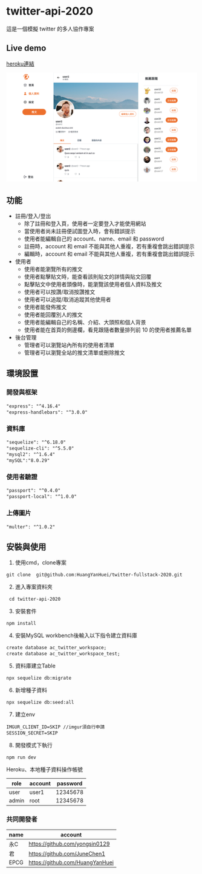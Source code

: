 # twitter-api-2020

這是一個模擬 twitter 的多人協作專案

## Live demo

[heroku連結](https://twitter-epcg.herokuapp.com/signin)

![demo](https://github.com/HuangYanHuei/twitter-fullstack-2020/blob/master/public/pic/twitter.png)

## 功能

- 註冊/登入/登出
  - 除了註冊和登入頁，使用者一定要登入才能使用網站
  - 當使用者尚未註冊便試圖登入時，會有錯誤提示
  - 使用者能編輯自己的 account、name、email 和 password
  - 註冊時，account 和 email 不能與其他人重複，若有重複會跳出錯誤提示
  - 編輯時，account 和 email 不能與其他人重複，若有重複會跳出錯誤提示
- 使用者
  - 使用者能瀏覽所有的推文
  - 使用者點擊貼文時，能查看該則貼文的詳情與貼文回覆
  - 點擊貼文中使用者頭像時，能瀏覽該使用者個人資料及推文
  - 使用者可以按讚/取消按讚推文
  - 使用者可以追蹤/取消追蹤其他使用者
  - 使用者能發佈推文
  - 使用者能回覆別人的推文
  - 使用者能編輯自己的名稱、介紹、大頭照和個人背景
  - 使用者能在首頁的側邊欄，看見跟隨者數量排列前 10 的使用者推薦名單
- 後台管理
  - 管理者可以瀏覽站內所有的使用者清單
  - 管理者可以瀏覽全站的推文清單或刪除推文


## 環境設置

### 開發與框架
```
"express": "^4.16.4"
"express-handlebars": "^3.0.0"
```
### 資料庫

````
"sequelize": "^6.18.0"
"sequelize-cli": "^5.5.0"
"mysql2": "^1.6.4"
"mySQL":"8.0.29"
````

### 使用者驗證

````
"passport": "^0.4.0"
"passport-local": "^1.0.0"
````

### 上傳圖片

````
"multer": "^1.0.2"
````
## 安裝與使用  
1. 使用cmd，clone專案
```
git clone  git@github.com:HuangYanHuei/twitter-fullstack-2020.git
```
2. 進入專案資料夾
```
 cd twitter-api-2020
```
3. 安裝套件
```
npm install
```
4. 安裝MySQL workbench後輸入以下指令建立資料庫
````
create database ac_twitter_workspace;
create database ac_twitter_workspace_test;
````
5. 資料庫建立Table
````
npx sequelize db:migrate
````
6. 新增種子資料
````
npx sequelize db:seed:all
````
7. 建立env
````
IMGUR_CLIENT_ID=SKIP //imgur須自行申請
SESSION_SECRET=SKIP 
````
8. 開發模式下執行
```
npm run dev
```

Heroku、本地種子資料操作帳號

|    role    | account | password |
| ---------- | ------- | -------- |
| user       |   user1 | 12345678 |
| admin      |    root | 12345678 |

### 共同開發者
|    name    | account |
| ---------- | ------- | 
| 永C | https://github.com/yongsin0129 |
| 君  | https://github.com/JuneChen1 | 
| EPCG | https://github.com/HuangYanHuei | 
